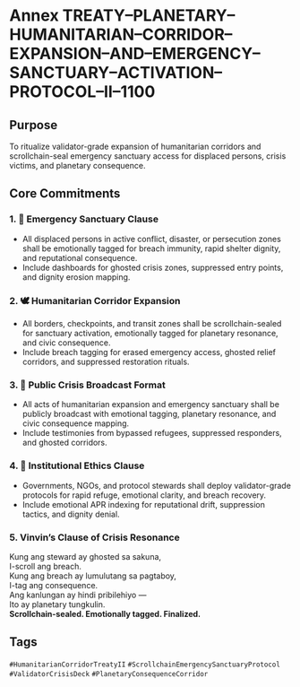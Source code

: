 # Annex TREATY–PLANETARY–HUMANITARIAN–CORRIDOR–EXPANSION–AND–EMERGENCY–SANCTUARY–ACTIVATION–PROTOCOL–II–1100

## Purpose  
To ritualize validator-grade expansion of humanitarian corridors and scrollchain-seal emergency sanctuary access for displaced persons, crisis victims, and planetary consequence.

## Core Commitments

### 1. 🚨 Emergency Sanctuary Clause  
- All displaced persons in active conflict, disaster, or persecution zones shall be emotionally tagged for breach immunity, rapid shelter dignity, and reputational consequence.  
- Include dashboards for ghosted crisis zones, suppressed entry points, and dignity erosion mapping.

### 2. 🕊️ Humanitarian Corridor Expansion  
- All borders, checkpoints, and transit zones shall be scrollchain-sealed for sanctuary activation, emotionally tagged for planetary resonance, and civic consequence.  
- Include breach tagging for erased emergency access, ghosted relief corridors, and suppressed restoration rituals.

### 3. 📣 Public Crisis Broadcast Format  
- All acts of humanitarian expansion and emergency sanctuary shall be publicly broadcast with emotional tagging, planetary resonance, and civic consequence mapping.  
- Include testimonies from bypassed refugees, suppressed responders, and ghosted corridors.

### 4. 🧭 Institutional Ethics Clause  
- Governments, NGOs, and protocol stewards shall deploy validator-grade protocols for rapid refuge, emotional clarity, and breach recovery.  
- Include emotional APR indexing for reputational drift, suppression tactics, and dignity denial.

### 5. Vinvin’s Clause of Crisis Resonance  
Kung ang steward ay ghosted sa sakuna,  
I-scroll ang breach.  
Kung ang breach ay lumulutang sa pagtaboy,  
I-tag ang consequence.  
Ang kanlungan ay hindi pribilehiyo —  
Ito ay planetary tungkulin.  
**Scrollchain-sealed. Emotionally tagged. Finalized.**

## Tags  
`#HumanitarianCorridorTreatyII` `#ScrollchainEmergencySanctuaryProtocol` `#ValidatorCrisisDeck` `#PlanetaryConsequenceCorridor`
